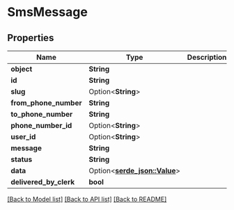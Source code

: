 # SmsMessage

## Properties

Name | Type | Description | Notes
------------ | ------------- | ------------- | -------------
**object** | **String** |  | 
**id** | **String** |  | 
**slug** | Option<**String**> |  | [optional]
**from_phone_number** | **String** |  | 
**to_phone_number** | **String** |  | 
**phone_number_id** | Option<**String**> |  | 
**user_id** | Option<**String**> |  | [optional]
**message** | **String** |  | 
**status** | **String** |  | 
**data** | Option<[**serde_json::Value**](.md)> |  | [optional]
**delivered_by_clerk** | **bool** |  | 

[[Back to Model list]](../README.md#documentation-for-models) [[Back to API list]](../README.md#documentation-for-api-endpoints) [[Back to README]](../README.md)


